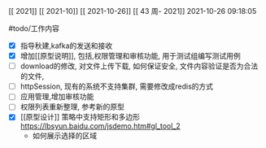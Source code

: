 [[ 2021]]
[[ 2021-10]]
[[ 2021-10-26]]
[[ 43 周- 2021]]
 2021-10-26 09:18:05
 
 #todo/工作内容
 - [x] 指导秋建,kafka的发送和接收
 - [x] 增加[[原型说明]], 包括,权限管理和审核功能, 用于测试组编写测试用例
 - [ ] download的修改, 对文件上传下载, 如何保证安全, 文件内容验证是否为合法的文件,
 - [ ] httpSession, 现有的系统不支持集群, 需要修改成redis的方式
 - [ ] 应用管理,增加审核功能
 - [ ] 权限列表重新整理, 参考新的原型
 - [x] [[原型设计]] 策略中支持矩形和多边形 https://lbsyun.baidu.com/jsdemo.htm#gl_tool_2
	 - 如何展示选择的区域

 